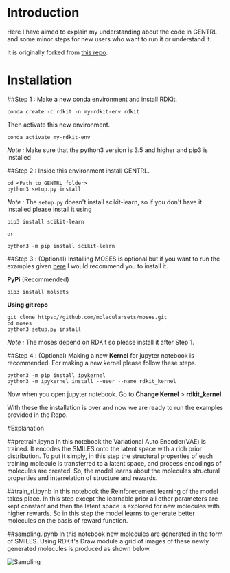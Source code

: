 # Introduction
Here I have aimed to explain my understanding about the code in GENTRL and some minor steps for new users who want to run it or understand it.

It is originally forked from [this repo](https://github.com/insilicomedicine/GENTRL).

# Installation

##Step 1 :
Make a new conda environment and install RDKit.
```
conda create -c rdkit -n my-rdkit-env rdkit
```
Then activate this new environment.
```
conda activate my-rdkit-env
```
*Note :*  Make sure that the python3 version is 3.5 and higher and pip3 is installed

##Step 2 :
Inside this environment install GENTRL.
```
cd <Path_to_GENTRL_folder>
python3 setup.py install
```
*Note :* The `setup.py` doesn't install scikit-learn, so if you don't have it installed please install it using 
```
pip3 install scikit-learn

or

python3 -m pip install scikit-learn
```

##Step 3 : (Optional)
Installing MOSES is optional but if you want to run the examples given [here](https://github.com/Bibyutatsu/GENTRL/tree/master/examples) I would recommend you to install it.

**PyPi** (Recommended)
```
pip3 install molsets
```

**Using git repo**
```
git clone https://github.com/molecularsets/moses.git
cd moses
python3 setup.py install
```
*Note :* The moses depend on RDKit so please install it after Step 1.

##Step 4 : (Optional)
Making a new **Kernel** for jupyter notebook is recommended. For making a new kernel please follow these steps.
```
python3 -m pip install ipykernel
python3 -m ipykernel install --user --name rdkit_kernel
```
Now when you open jupyter notebook. Go to **Change Kernel** > **rdkit_kernel**

With these the installation is over and now we are ready to run the examples provided in the Repo.

#Explanation

##pretrain.ipynb
In this notebook the Variational Auto Encoder(VAE) is trained. It encodes the SMILES onto the latent space with a rich prior distribution. To put it simply, in this step the structural properties of each training molecule is transferred to a latent space, and process encodings of molecules are created. So, the model learns about the molecules structural properties and interrelation of structure and rewards.


##train_rl.ipynb
In this notebook the Reinforecement learning of the model takes place. In this step except the learnable prior all other parameters are kept constant and then the latent space is explored for new molecules with higher rewards. So in this step the model learns to generate better molecules on the basis of reward function.

##sampling.ipynb
In this notebook new molecules are generated in the form of SMILES. Using RDKit's Draw module a grid of images of these newly generated molecules is produced as shown below.

![Sampling](imagelink)